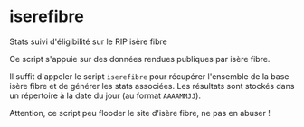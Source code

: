 # iserefibre
Stats suivi d'éligibilité sur le RIP isère fibre

Ce script s'appuie sur des données rendues publiques par isère fibre.

Il suffit d'appeler le script `iserefibre` pour récupérer l'ensemble de la base isère fibre et de générer les stats associées.
Les résultats sont stockés dans un répertoire à la date du jour (au format `AAAAMMJJ`).

Attention, ce script peu flooder le site d'isère fibre, ne pas en abuser !
